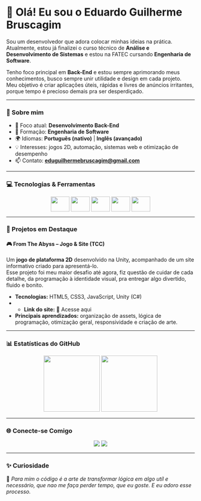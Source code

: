 # 👋 Olá! Eu sou o Eduardo Guilherme Bruscagim  

Sou um desenvolvedor que adora colocar minhas ideias na prática.  
Atualmente, estou já finalizei o curso técnico de **Análise e Desenvolvimento de Sistemas** e estou na FATEC cursando **Engenharia de Software**.  

Tenho foco principal em **Back-End** e estou sempre aprimorando meus conhecimentos, busco sempre unir utilidade e design em cada projeto.  
Meu objetivo é criar aplicações úteis, rápidas e livres de anúncios irritantes, porque tempo é precioso demais pra ser desperdiçado.  

---

### 🧠 Sobre mim  
- 🎯 Foco atual: **Desenvolvimento Back-End**  
- 🏫 Formação: **Engenharia de Software**  
- 🌍 Idiomas: **Português (nativo)** | **Inglês (avançado)**  
- 💡 Interesses: jogos 2D, automação, sistemas web e otimização de desempenho  
- 📫 Contato: **eduguilhermebruscagim@gmail.com**

---

### 💻 Tecnologias & Ferramentas
<p align="center">
  <img align="center" height="40" width="50" src="https://cdn.jsdelivr.net/gh/devicons/devicon/icons/html5/html5-original.svg" />
  <img align="center" height="40" width="50" src="https://cdn.jsdelivr.net/gh/devicons/devicon/icons/css3/css3-original.svg" />
  <img align="center" height="40" width="50" src="https://cdn.jsdelivr.net/gh/devicons/devicon/icons/javascript/javascript-original.svg" />
  <img align="center" height="40" width="50" src="https://cdn.jsdelivr.net/gh/devicons/devicon/icons/csharp/csharp-original.svg" />
  <img align="center" height="40" width="50" src="https://cdn.jsdelivr.net/gh/devicons/devicon/icons/mysql/mysql-original.svg" />
</p>

---

### 🚀 Projetos em Destaque  

#### 🎮 **From The Abyss – Jogo & Site (TCC)**  
Um **jogo de plataforma 2D** desenvolvido na Unity, acompanhado de um site informativo criado para apresentá-lo.  
Esse projeto foi meu maior desafio até agora, fiz questão de cuidar de cada detalhe, da programação à identidade visual, pra entregar algo divertido, fluido e bonito.

- **Tecnologias:** HTML5, CSS3, JavaScript, Unity (C#)  
- - **Link do site:** <a href="https://from-the-abyss-tcc.netlify.app/" target="_blank" style="text-decoration:none;">🔗 Acesse aqui</a>
- **Principais aprendizados:** organização de assets, lógica de programação, otimização geral, responsividade e criação de arte.  

---

### 📊 Estatísticas do GitHub
<div align="center">
  <img src="https://github-readme-stats.vercel.app/api?username=EduuhBruscagim&show_icons=true&theme=tokyonight&hide_border=true&count_private=true" height="150"/>
  <img src="https://streak-stats.demolab.com/?user=EduuhBruscagim&theme=tokyonight&hide_border=true" height="150"/>
</div>

---

### 🌐 Conecte-se Comigo  
<div align="center"> 
  <a href="mailto:eduguilhermebruscagim@gmail.com" target="_blank"><img src="https://img.shields.io/badge/Gmail-D14836?style=for-the-badge&logo=gmail&logoColor=white"></a>
  <a href="https://www.instagram.com/eduuhbruscagim" target="_blank"><img src="https://img.shields.io/badge/Instagram-E4405F?style=for-the-badge&logo=instagram&logoColor=white"></a>
</div>

---

### ✨ Curiosidade  
💬 *Para mim o código é a arte de transformar lógica em algo utíl e necessário, que nao me faça perder tempo, que eu goste. E eu adoro esse processo.*


